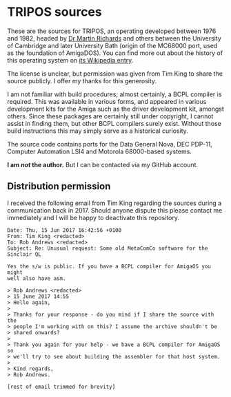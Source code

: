 # TRIPOS sources

These are the sources for TRIPOS, an operating developed between 1976 and 1982, headed by [Dr Martin Richards](https://en.wikipedia.org/wiki/Martin_Richards_(computer_scientist)) and others between the University of Cambridge and later University Bath (origin of the MC68000 port, used as the foundation of AmigaDOS). You can find more out about the history of this operating system on [its Wikipedia entry](https://en.wikipedia.org/wiki/TRIPOS).

The license is unclear, but permission was given from Tim King to share the source publicly. I offer my thanks for this generosity.

I am not familiar with build procedures; almost certainly, a BCPL compiler is required. This was available in various forms, and appeared in various development kits for the Amiga such as the driver development kit, amongst others. Since these packages are certainly still under copyright, I cannot assist in finding them, but other BCPL compilers surely exist. Without those build instructions this may simply serve as a historical curiosity.

The source code contains ports for the Data General Nova, DEC PDP-11, Computer Automation LSI4 and Motorola 68000-based systems.

**I am _not_ the author.** But I can be contacted via my GitHub account.

## Distribution permission

I received the following email from Tim King regarding the sources during a communication back in 2017. Should anyone dispute this please contact me immediately and I will be happy to deactivate this repository.

```
Date: Thu, 15 Jun 2017 16:42:56 +0100
From: Tim King <redacted>
To: Rob Andrews <redacted>
Subject: Re: Unusual request: Some old MetaComCo software for the Sinclair QL

Yes the s/w is public. If you have a BCPL compiler for AmigaOS you might 
well also have asm.

> Rob Andrews <redacted>
> 15 June 2017 14:55
> Hello again,
>
> Thanks for your response - do you mind if I share the source with the 
> people I'm working with on this? I assume the archive shouldn't be 
> shared onwards?
>
> Thank you again for your help - we have a BCPL compiler for AmigaOS so 
> we'll try to see about building the assembler for that host system.
>
> Kind regards,
> Rob Andrews.

[rest of email trimmed for brevity]
```
